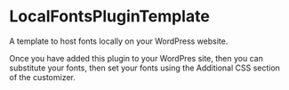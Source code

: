 # LocalFontsPluginTemplate
A template to host fonts locally on your WordPress website.

Once you have added this plugin to your WordPres site, 
then you can substitute your fonts, then set your fonts
using the Additional CSS section of the customizer.
